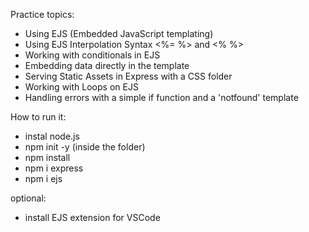 Practice topics:

- Using EJS (Embedded JavaScript templating)
- Using EJS Interpolation Syntax <%=  %> and <%  %>
- Working with conditionals in EJS
- Embedding data directly in the template
- Serving Static Assets in Express with a CSS folder
- Working with Loops on EJS
- Handling errors with a simple if function and a 'notfound' template

How to run it:
- instal node.js
- npm init -y (inside the folder)
- npm install
- npm i express
- npm i ejs

optional:
- install EJS extension for VSCode
